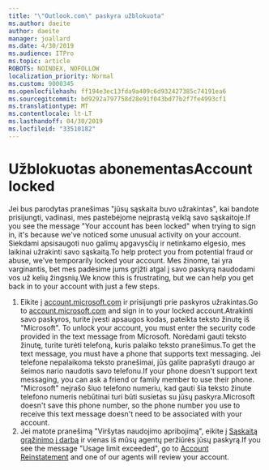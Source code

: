 ```yaml
---
title: "\"Outlook.com\" paskyra užblokuota"
ms.author: daeite
author: daeite
manager: joallard
ms.date: 4/30/2019
ms.audience: ITPro
ms.topic: article
ROBOTS: NOINDEX, NOFOLLOW
localization_priority: Normal
ms.custom: 9000345
ms.openlocfilehash: ff194e3ec13fda9a409c6d932427385c74191ea6
ms.sourcegitcommit: bd9292a797758d28e91f043bd77b2f7fe4993cf1
ms.translationtype: MT
ms.contentlocale: lt-LT
ms.lasthandoff: 04/30/2019
ms.locfileid: "33510182"
---
```

# <a name="account-locked"></a><span data-ttu-id="66c7f-102">Užblokuotas abonementas</span><span class="sxs-lookup"><span data-stu-id="66c7f-102">Account locked</span></span>

<span data-ttu-id="66c7f-103">Jei bus parodytas pranešimas "jūsų sąskaita buvo užrakintas", kai bandote prisijungti, vadinasi, mes pastebėjome neįprastą veiklą savo sąskaitoje.</span><span class="sxs-lookup"><span data-stu-id="66c7f-103">If you see the message "Your account has been locked" when trying to sign in, it's because we've noticed some unusual activity on your account.</span></span> <span data-ttu-id="66c7f-104">Siekdami apsisaugoti nuo galimų apgavysčių ir netinkamo elgesio, mes laikinai užrakinti savo sąskaitą.</span><span class="sxs-lookup"><span data-stu-id="66c7f-104">To help protect you from potential fraud or abuse, we've temporarily locked your account.</span></span> <span data-ttu-id="66c7f-105">Mes žinome, tai yra varginantis, bet mes padėsime jums grįžti atgal į savo paskyrą naudodami vos už kelių žingsnių.</span><span class="sxs-lookup"><span data-stu-id="66c7f-105">We know this is frustrating, but we can help you get back in to your account with just a few steps.</span></span>

1. <span data-ttu-id="66c7f-106">Eikite į [account.microsoft.com](https://go.microsoft.com/fwlink/?linkid=2090484) ir prisijungti prie paskyros užrakintas.</span><span class="sxs-lookup"><span data-stu-id="66c7f-106">Go to [account.microsoft.com](https://go.microsoft.com/fwlink/?linkid=2090484) and sign in to your locked account.</span></span><span data-ttu-id="66c7f-107">Atrakinti savo paskyros, turite įvesti apsaugos kodas, pateikta teksto žinutę iš "Microsoft".</span><span class="sxs-lookup"><span data-stu-id="66c7f-107"> To unlock your account, you must enter the security code provided in the text message from Microsoft.</span></span> <span data-ttu-id="66c7f-108">Norėdami gauti teksto žinutę, turite turėti telefoną, kuris palaiko teksto pranešimus.</span><span class="sxs-lookup"><span data-stu-id="66c7f-108">To get the text message, you must have a phone that supports text messaging.</span></span> <span data-ttu-id="66c7f-109">Jei telefone nepalaikoma teksto pranešimai, jūs galite paprašyti draugo ar šeimos nario naudotis savo telefonu.</span><span class="sxs-lookup"><span data-stu-id="66c7f-109">If your phone doesn't support text messaging, you can ask a friend or family member to use their phone.</span></span> <span data-ttu-id="66c7f-110">"Microsoft" neįrašo šiuo telefono numeriu, kad gauti šia teksto žinute telefono numeris nebūtinai turi būti susietas su jūsų paskyra.</span><span class="sxs-lookup"><span data-stu-id="66c7f-110">Microsoft doesn't save this phone number, so the phone number you use to receive this text message doesn't need to be associated with your account.</span></span>
2. <span data-ttu-id="66c7f-111">Jei matote pranešimą "Viršytas naudojimo apribojimą", eikite į [Sąskaitą grąžinimo į darbą](https://go.microsoft.com/fwlink/?linkid=2090483) ir vienas iš mūsų agentų peržiūrės jūsų paskyrą.</span><span class="sxs-lookup"><span data-stu-id="66c7f-111">If you see the message "Usage limit exceeded", go to [Account Reinstatement](https://go.microsoft.com/fwlink/?linkid=2090483) and one of our agents will review your account.</span></span>